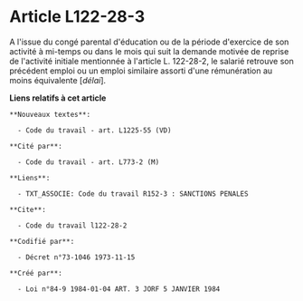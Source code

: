 # Article L122-28-3

A l'issue du congé parental d'éducation ou de la période d'exercice de son activité à mi-temps ou dans le mois qui suit la
demande motivée de reprise de l'activité initiale mentionnée à l'article L. 122-28-2, le salarié retrouve son précédent
emploi ou un emploi similaire assorti d'une rémunération au moins équivalente [*délai*].

**Liens relatifs à cet article**

	**Nouveaux textes**:

	  - Code du travail - art. L1225-55 (VD)

	**Cité par**:

	  - Code du travail - art. L773-2 (M)

	**Liens**:

	  - TXT_ASSOCIE: Code du travail R152-3 : SANCTIONS PENALES

	**Cite**:

	  - Code du travail l122-28-2

	**Codifié par**:

	  - Décret n°73-1046 1973-11-15

	**Créé par**:

	  - Loi n°84-9 1984-01-04 ART. 3 JORF 5 JANVIER 1984
